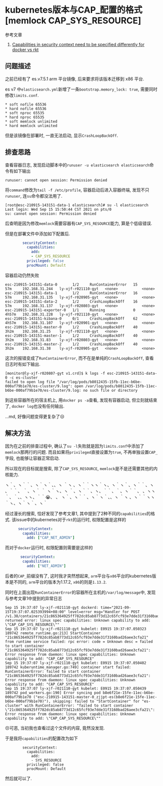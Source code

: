 # kubernetes版本与CAP_配置的格式[memlock CAP_SYS_RESOURCE]

参考文章

1. [Capabilities in security context need to be specified differently for docker vs rkt](https://github.com/kubernetes/kubernetes/issues/33104)

## 问题描述

之前已经有了 es.v7.5.1 arm 平台镜像, 后来要求将该版本迁移到 x86 平台.

es v7 中`elasticsearch.yml`新增了一条`bootstrap.memory_lock: true`, 需要同时修改`limits.conf`.

```
* soft nofile 65536
* hard nofile 65536
* soft nproc 65535
* hard nproc 65535
* soft memlock unlimited
* hard memlock unlimited
```

但是该镜像在部署时, 一直无法启动, 显示`CrashLoopBackOff`.

## 排查思路

查看容器日志, 发现启动脚本中的`runuser -u elasticsearch elasticsearch`命令有如下输出

```
runuser: cannot open session: Permission denied
```

将`command`修改为`tail -f /etc/profile`, 容器启动后进入容器终端, 发现不只`runuser`, 连`su`命令都没法用了.

```
[root@esc-210915-143151-data-1 elasticsearch]# su -l elasticsearch
Last login: Wed Sep 15 15:50:44 CST 2021 on pts/0
su: cannot open session: Permission denied
```

后查明是因为修改`memlock`需要容器有`CAP_SYS_RESOURCE`能力, 算是个低级错误.

但是在部署文件中添加如下配置后.

```yaml
        securityContext:
          capabilities:
            add:
            - CAP_SYS_RESOURCE
          privileged: false
          procMount: Default
```

容器启动仍然失败

```
esc-210915-143151-data-0       1/2     RunContainerError   15         57m     192.168.31.244   ly-xjf-r021110-gyt   <none>           <none>
esc-210915-143151-data-1       1/2     RunContainerError   16         57m     192.168.31.135   ly-xjf-r020905-gyt   <none>           <none>
esc-210915-143151-data-2       1/2     CrashLoopBackOff    16         57m     192.168.31.137   ly-xjf-r020803-gyt   <none>           <none>
esc-210915-143151-exporter-0   1/1     Running             0          4h57m   192.168.31.228   ly-xjf-r021110-gyt   <none>           <none>
esc-210915-143151-kibana-0     0/1     CrashLoopBackOff    62         4h57m   192.168.31.107   ly-xjf-r020901-gyt   <none>           <none>
esc-210915-143151-master-0     1/2     CrashLoopBackOff    40         3h2m    192.168.31.25    ly-xjf-r021110-gyt   <none>           <none>
esc-210915-143151-master-1     1/2     CrashLoopBackOff    40         3h2m    192.168.31.83    ly-xjf-r020803-gyt   <none>           <none>
esc-210915-143151-master-2     1/2     CrashLoopBackOff    40         3h2m    192.168.31.38    ly-xjf-r020905-gyt   <none>           <none>
```

这次的报错变成了`RunContainerError`, 而不在是单纯的`CrashLoopBackOff`, 查看日志时有如下输出.

```
[monitor@ly-xjf-r020807-gyt v1.crd]$ k logs -f esc-210915-143151-data-0 -c es-cluster
failed to open log file "/var/log/pods/b8012435-15fb-11ec-b6be-000af79b1e70/es-cluster/9.log": open /var/log/pods/b8012435-15fb-11ec-b6be-000af79b1e70/es-cluster/9.log: no such file or directory
```

到这些容器所在的宿主机上, 用`docker ps -a`查看, 发现有容器启动, 但立刻就结束了, `docker log`也没有任何输出.

...md, 好像问题变得更复杂了😒

## 解决方法

因为在之前的排查过程中, 确认了`su -l`失败就是因为`limits.conf`中添加了`memlock`那两行的问题. 而且如果将`privileged`直接设置为`true`, 不再单独设置`CAP_`字段, 也能够让容器正常启动.

所以现在的目标就是搜索, 除了`CAP_SYS_RESOURCE`, `memlock`是不是还需要其他的内核能力.

ヽ｀、ヽ｀｀、ヽ｀ヽ｀、、ヽ ｀ヽ 、ヽ｀｀ヽヽ｀ヽ、ヽ｀ヽ｀、ヽ｀｀、ヽ 、｀｀、 ｀、ヽ｀  ｀ ヽ｀ヽ、ヽ ｀、ヽ｀｀、ヽ、｀｀、｀、ヽ｀｀、 、ヽヽ｀、｀、、ヽヽ、｀｀😭、 、 ヽ｀、ヽ｀｀、ヽ｀ヽ｀、、ヽ ｀ヽ 、ヽ｀｀ヽヽ｀ヽ、ヽ｀ヽ｀、ヽ｀

经过漫长的搜索, 恰好发现了参考文章1, 其中提到了2种不同的`capabilities`的格式. 该issue中的kubernetes对于`rkt`的运行时, 权限配置是这样的

```yml
      securityContext:
        capabilities:
          add: ["CAP_NET_ADMIN"]
```

而对于`docker`运行时, 权限配置则需要是这样的

```yml
       securityContext:
        capabilities:
          add: ["NET_ADMIN"]
```

后者的`CAP_`前缀没有了, 这时我才突然想起来, `arm`平台与`x86`平台的kubernetes版本是不同的, `arm`平台的版本为1.17.2, `x86`的则是`1.13.2`.

同时在上面出现`RunContainerError`的容器所在主机的`/var/log/message`中, 发现与参考文章1中提到的异常日志

```
Sep 15 19:37:07 ly-xjf-r021110-gyt dockerd: time="2021-09-15T19:37:07.025393994+08:00" level=error msg="Handler for POST /v1.38/containers/21c865364925ff782dc85ab8773d12c65fcf93e7dde31f3160bad26aee3cfa21/start returned error: linux spec capabilities: Unknown capability to add: \"CAP_CAP_SYS_RESOURCE\""
Sep 15 19:37:07 ly-xjf-r021110-gyt kubelet: E0915 19:37:07.050323  189742 remote_runtime.go:213] StartContainer "21c865364925ff782dc85ab8773d12c65fcf93e7dde31f3160bad26aee3cfa21" from runtime service failed: rpc error: code = Unknown desc = failed to start container "21c865364925ff782dc85ab8773d12c65fcf93e7dde31f3160bad26aee3cfa21": Error response from daemon: linux spec capabilities: Unknown capability to add: "CAP_CAP_SYS_RESOURCE"
Sep 15 19:37:07 ly-xjf-r021110-gyt kubelet: E0915 19:37:07.050402  189742 kuberuntime_manager.go:749] container start failed: RunContainerError: failed to start container "21c865364925ff782dc85ab8773d12c65fcf93e7dde31f3160bad26aee3cfa21": Error response from daemon: linux spec capabilities: Unknown capability to add: "CAP_CAP_SYS_RESOURCE"
Sep 15 19:37:07 ly-xjf-r021110-gyt kubelet: E0915 19:37:07.050439  189742 pod_workers.go:190] Error syncing pod b8e6f21e-15fe-11ec-b6be-000af79b1e70 ("esc-210915-143151-master-0_zjjpt-es(b8e6f21e-15fe-11ec-b6be-000af79b1e70)"), skipping: failed to "StartContainer" for "es-cluster" with RunContainerError: "failed to start container \"21c865364925ff782dc85ab8773d12c65fcf93e7dde31f3160bad26aee3cfa21\": Error response from daemon: linux spec capabilities: Unknown capability to add: \"CAP_CAP_SYS_RESOURCE\""
```

😣可恶, 当初我也查看过这个文件的内容, 竟然没发现.

于是我将`capabilities`的配置改为如下

```
        securityContext:
          capabilities:
            add:
            - SYS_RESOURCE
          privileged: false
          procMount: Default
```

然后就可以了.
